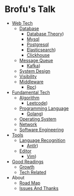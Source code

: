 # Brofu's Talk

- [Web Tech](01-web_tech/readme.md)
  - [Database](01-web_tech/02-database/readme.md)
    * [Database Theory](https://brofu.github.io/notes-database))
    * [Mysql](01-web_tech/02-database/02-mysql.md)
    * [Postgresql](01-web_tech/02-database/03-postgresql.md)
    * [Elasticsearch](https://brofu.github.io/notes-es))
    * [Clickhouse](01-web_tech/02-database/05-clickhouse.md)
  - [Message Queue](01-web_tech/03-message_queue/readme.md)
    * [Kafka](https://brofu.github.io/notes-kafka))
  - [System Design](01-web_tech/04-system_design/readme.md)
  - [Visibility](01-web_tech/05-visibility/readme.md)
  - [Middleware](01-web_tech/06-middleware/readme.md)
    * [Rpc](https://brofu.github.io/notes-rpc))
- [Fundamental Tech](02-fundamental_tech/readme.md)
  - [Algorithm](02-fundamental_tech/01-algorithm/readme.md)
    - [Leetcode](https://brofu.github.io/notes-leetcode))
  - [Programming Language](02-fundamental_tech/02-programming_language/readme.md)
    * [Golang](https://brofu.github.io/notes-golang))
  - [Operating System](02-fundamental_tech/03-operating_system/readme.md)
  - [Network](02-fundamental_tech/04-network/readme.md)
  - [Software Engineering](02-fundamental_tech/05-software_engineering/readme.md)
- [Tools](03-tools/readme.md)
  - [Language Recognition](03-tools/01-language_recognition/readme.md)
    * [Antlr](https://brofu.github.io/notes-antlr))
  - [Editor](03-tools/02-editor/readme.md)
    * [Vim](https://brofu.github.io/notes-vim))
- [Good Readings](04-good_readings/readme.md)
  * [Growth](04-good_readings/growth.md)
  * [Tech Related](04-good_readings/tech_related.md)
- About
  * [Road Map](09-about/01-road_map.md)
  * [Issues And Thanks](09-about/02-issues_and_thanks.md)
